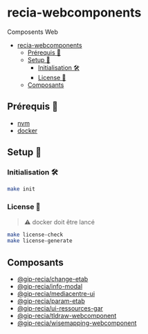 # recia-webcomponents

Composents Web

- [recia-webcomponents](#recia-webcomponents)
  - [Prérequis 🚨](#prérequis-)
  - [Setup 🧰](#setup-)
    - [Initialisation 🛠️](#initialisation-️)
    - [License 📔](#license-)
  - [Composants](#composants)

## Prérequis 🚨

- [nvm](https://github.com/nvm-sh/nvm)
- [docker](https://www.docker.com)

## Setup 🧰

### Initialisation 🛠️

```sh
make init
```

### License 📔

> ⚠️ docker doit être lancé

```sh
make license-check
make license-generate
```

## Composants

- [@gip-recia/change-etab](packages/change-etab)
- [@gip-recia/info-modal](packages/info-modal/)
- [@gip-recia/mediacentre-ui](packages/mediacentre/)
- [@gip-recia/param-etab](packages/param-etab/)
- [@gip-recia/ui-ressources-gar](packages/ressources-diffusables/)
- [@gip-recia/tldraw-webcomponent](packages/tldraw/)
- [@gip-recia/wisemapping-webcomponent](packages/wisemapping/)
